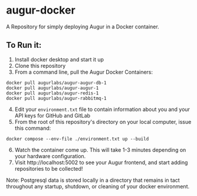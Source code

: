 # augur-docker
A Repository for simply deploying Augur in a Docker container. 

## To Run it: 
1. Install docker desktop and start it up
2. Clone this repository
3. From a command line, pull the Augur Docker Containers: 
```{eval-rst} 
docker pull augurlabs/augur-augur-db-1
docker pull augurlabs/augur-augur-1
docker pull augurlabs/augur-redis-1
docker pull augurlabs/augur-rabbitmq-1
```
4. Edit your `environment.txt` file to contain information about you and your API keys for GitHub and GitLab
5. From the root of this repository's directory on your local computer, issue this command: 
```{eval-rst} 
docker compose --env-file ./environment.txt up --build
```
6. Watch the container come up. This will take 1-3 minutes depending on your hardware configuration. 
7. Visit http://localhost:5002 to see your Augur frontend, and start adding repositories to be collected!

Note: Postgresql data is stored locally in a directory that remains in tact throughout any startup, shutdown, or cleaning of your docker environment. 